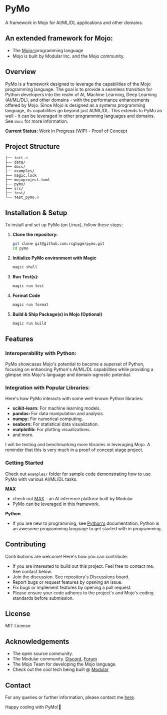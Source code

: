 # PyMo

A framework in Mojo for AI/ML/DL applications and other domains.

## An extended framework for Mojo:
- The [Mojo🔥](https://www.modular.com/mojo)programming language
- Mojo is built by Modular Inc. and the Mojo community.

## Overview
PyMo is a framework designed to leverage the capabilities of the Mojo programming language. The goal is to 
provide a seamless transition for Python developers into the realm of AI, Machine Learning, Deep Learning 
(AI/ML/DL), and other domains - with the performance enhancements offered by Mojo. Since Mojo is designed as a 
systems programming language, its capabilities go beyond just AI/ML/DL. This extends to PyMo as well - it can
be leveraged in other programming languages and domains. See `docs` for more information.

**Current Status:** Work in Progress (WIP) - Proof of Concept

## Project Structure
```
├── init.🔥
├── data/
├── docs/
├── examples/
├── magic.lock
├── mojoproject.toml
├── pymo/
├── src/
├── test/
└── test_pymo.🔥
```

## Installation & Setup
To install and set up PyMo (on Linux), follow these steps:

1. **Clone the repository:**
   ```bash
   git clone git@github.com:rcghpge/pymo.git
   cd pymo
   ```
2. **Initialize PyMo environment with Magic**
   ```bash
   magic shell
   ```
3. **Run Test(s):**
   ```bash
   magic run test
   ```
4. **Format Code**
   ```bash
   magic run format
   ```
5. **Build & Ship Package(s) in Mojo (Optional)**
   ```bash
   magic run build
   ```
## Features
### Interoperability with Python:
PyMo showcases Mojo's potential to become a superset of Python, focusing on enhancing Python's AI/ML/DL capabilities
while providing a glimpse into Mojo's language and domain-agnostic potential.

### Integration with Popular Libraries:
Here's how PyMo interacts with some well-known Python libraries:
- **scikit-learn:** For machine learning models.
- **pandas:** For data manipulation and analysis.
- **numpy:** For numerical computing.
- **seaborn:** For statistical data visualization.
- **matplotlib:** For plotting visualizations.
- and more.

I will be testing and benchmarking more libraries in leveraging Mojo. A reminder
that this is very much in a proof of concept stage project.

### Getting Started
Check out `examples/` folder for sample code demonstrating how to use PyMo with various AI/ML/DL tasks.

**MAX**
- check out [MAX](https://www.modular.com/max) - an AI inference platform built by Modular
- PyMo can be leveraged in this framework.

**Python**
- If you are new to programming, see  [Python's](https://docs.python.org/3/) documentation. Python is an awesome programming language to get started with in programming.

## Contributing
Contributions are welcome! Here's how you can contribute:

- If you are interested to build out this project. Feel free to contact me. See contact below.
- Join the discussion. See repository's Discussions board.
- Report bugs or request features by opening an issue.
- Fix bugs or implement features by opening a pull request.
- Please ensure your code adheres to the project's and Mojo's coding standards before submission.

## License
MIT License

## Acknowledgements
- The open source community.
- The Modular community. [Discord](https://discord.gg/sA9yYszz), [Forum](https://forum.modular.com/)
- The Mojo Team for developing the Mojo language.
- Check out the cool tech being built @ [Modular](https://www.modular.com/)

## Contact
For any queries or further information, please contact me [here](https://robertcocker.com).

Happy coding with PyMo!🚀 
